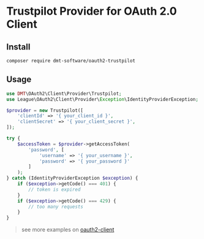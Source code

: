 # Trustpilot Provider for OAuth 2.0 Client

## Install

`composer require dmt-software/oauth2-trustpilot`

## Usage

```php
use DMT\OAuth2\Client\Provider\Trustpilot;
use League\OAuth2\Client\Provider\Exception\IdentityProviderException;

$provider = new Trustpilot([
    'clientId' => '{ your_client_id }',
    'clientSecret' => '{ your_client_secret }',
]);

try {
    $accessToken = $provider->getAccessToken(
        'password', [
            'username' => '{ your_username }',
            'password' => '{ your_password }'
        ]
    );
} catch (IdentityProviderException $exception) {
    if ($exception->getCode() === 401) {
        // token is expired
    }
    if ($exception->getCode() === 429) {
        // too many requests
    }
}
```

> see more examples on [oauth2-client](https://oauth2-client.thephpleague.com/usage/)


